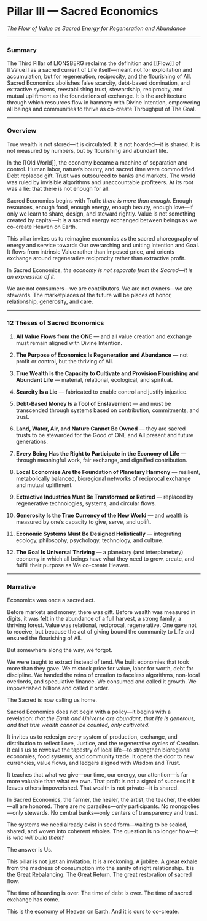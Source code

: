 # Pillar III — Sacred Economics

_The Flow of Value as Sacred Energy for Regeneration and Abundance_

---

### **Summary**

The Third Pillar of LIONSBERG reclaims the definition and [[Flow]] of [[Value]] as a sacred current of Life itself—meant not for exploitation and accumulation, but for regeneration, reciprocity, and the flourishing of All. Sacred Economics abolishes false scarcity, debt-based domination, and extractive systems, reestablishing trust, stewardship, reciprocity, and mutual upliftment as the foundations of exchange. It is the architecture through which resources flow in harmony with Divine Intention, empowering all beings and communities to thrive as co-create Throughput of The Goal.

---

### **Overview**

True wealth is not stored—it is circulated. It is not hoarded—it is shared. It is not measured by numbers, but by flourishing and abundant life.

In the [[Old World]], the economy became a machine of separation and control. Human labor, nature’s bounty, and sacred time were commodified. Debt replaced gift. Trust was outsourced to banks and markets. The world was ruled by invisible algorithms and unaccountable profiteers. At its root was a lie: that there is not enough for all.

Sacred Economics begins with Truth: _there is more than enough_. Enough resources, enough food, enough energy, enough beauty, enough love—if only we learn to share, design, and steward rightly. Value is not something created by capital—it is a sacred energy exchanged between beings as we co-create Heaven on Earth. 

This pillar invites us to reimagine economics as the sacred choreography of energy and service towards Our overarching and uniting Intention and Goal. It flows from intrinsic Value rather than imposed price, and orients exchange around regenerative reciprocity rather than extractive profit.

In Sacred Economics, _the economy is not separate from the Sacred—it is an expression of it_.

We are not consumers—we are contributors. We are not owners—we are stewards. The marketplaces of the future will be places of honor, relationship, generosity, and care.

---

### **12 Theses of Sacred Economics**

1. **All Value Flows from the ONE** — and all value creation and exchange must remain aligned with Divine Intention.
    
2. **The Purpose of Economics Is Regeneration and Abundance** — not profit or control, but the thriving of All.
    
3. **True Wealth Is the Capacity to Cultivate and Provision Flourishing and Abundant Life** — material, relational, ecological, and spiritual.
    
4. **Scarcity Is a Lie** — fabricated to enable control and justify injustice.
    
5. **Debt-Based Money Is a Tool of Enslavement** — and must be transcended through systems based on contribution, commitments, and trust.
    
6. **Land, Water, Air, and Nature Cannot Be Owned** — they are sacred trusts to be stewarded for the Good of ONE and All present and future generations.
    
7. **Every Being Has the Right to Participate in the Economy of Life** — through meaningful work, fair exchange, and dignified contribution.
    
8. **Local Economies Are the Foundation of Planetary Harmony** — resilient, metabolically balanced, bioregional networks of reciprocal exchange and mutual upliftment.
    
9. **Extractive Industries Must Be Transformed or Retired** — replaced by regenerative technologies, systems, and circular flows.
    
10. **Generosity Is the True Currency of the New World** — and wealth is measured by one’s capacity to give, serve, and uplift.
    
11. **Economic Systems Must Be Designed Holistically** — integrating ecology, philosophy, psychology, technology, and culture.
    
12. **The Goal Is Universal Thriving** — a planetary (and interplanetary) economy in which all beings have what they need to grow, create, and fulfill their purpose as We co-create Heaven.
    

---

### **Narrative**

Economics was once a sacred act.

Before markets and money, there was gift. Before wealth was measured in digits, it was felt in the abundance of a full harvest, a strong family, a thriving forest. Value was relational, reciprocal, regenerative. One gave not to receive, but because the act of giving bound the community to Life and ensured the flourishing of All.

But somewhere along the way, we forgot.

We were taught to extract instead of tend. We built economies that took more than they gave. We mistook price for value, labor for worth, debt for discipline. We handed the reins of creation to faceless algorithms, non-local overlords, and speculative finance. We consumed and called it growth. We impoverished billions and called it order.

The Sacred is now calling us home.

Sacred Economics does not begin with a policy—it begins with a revelation: _that the Earth and Universe are abundant, that life is generous, and that true wealth cannot be counted, only cultivated._

It invites us to redesign every system of production, exchange, and distribution to reflect Love, Justice, and the regenerative cycles of Creation. It calls us to reweave the tapestry of local life—to strengthen bioregional economies, food systems, and community trade. It opens the door to new currencies, value flows, and ledgers aligned with Wisdom and Trust.

It teaches that what we give—our time, our energy, our attention—is far more valuable than what we own. That profit is not a signal of success if it leaves others impoverished. That wealth is not private—it is shared.

In Sacred Economics, the farmer, the healer, the artist, the teacher, the elder—all are honored. There are no parasites—only participants. No monopolies—only stewards. No central banks—only centers of transparency and trust.

The systems we need already exist in seed form—waiting to be scaled, shared, and woven into coherent wholes. The question is no longer _how_—it is _who will build them?_

The answer is Us.

This pillar is not just an invitation. It is a reckoning. A jubilee. A great exhale from the madness of consumption into the sanity of right relationship. It is the Great Rebalancing. The Great Return. The great restoration of sacred flow.

The time of hoarding is over. The time of debt is over. The time of sacred exchange has come.

This is the economy of Heaven on Earth. And it is ours to co-create.